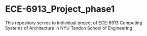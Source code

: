 # ECE-6913_Project_phase1

This repository serves to individual project of ECE-6913 Computing Systems of Architecture in NYU Tandon School of Engineering. 
